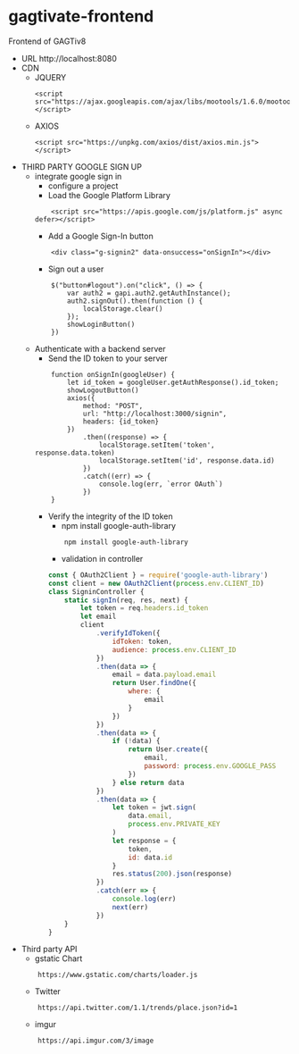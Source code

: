 # gagtivate-frontend

Frontend of GAGTiv8

-   URL
    http://localhost:8080
-   CDN
    -   JQUERY
        ```
        <script src="https://ajax.googleapis.com/ajax/libs/mootools/1.6.0/mootools.min.js"></script>
        ```
    -   AXIOS
        ```
        <script src="https://unpkg.com/axios/dist/axios.min.js"></script>
        ```
-   THIRD PARTY GOOGLE SIGN UP
    -   integrate google sign in
        -   configure a project
        -   Load the Google Platform Library
        ```
            <script src="https://apis.google.com/js/platform.js" async defer></script>
        ```
        -   Add a Google Sign-In button
        ```
            <div class="g-signin2" data-onsuccess="onSignIn"></div>
        ```
        -   Sign out a user
        ```
            $("button#logout").on("click", () => {
                var auth2 = gapi.auth2.getAuthInstance();
                auth2.signOut().then(function () {
                    localStorage.clear()
                });
                showLoginButton()
            })
        ```
    -   Authenticate with a backend server
        -   Send the ID token to your server
        ```
            function onSignIn(googleUser) {
                let id_token = googleUser.getAuthResponse().id_token;
                showLogoutButton()
                axios({
                    method: "POST",
                    url: "http://localhost:3000/signin",
                    headers: {id_token}
                })
                    .then((response) => {
                        localStorage.setItem('token', response.data.token)
                        localStorage.setItem('id', response.data.id)
                    })
                    .catch((err) => {
                        console.log(err, `error OAuth`)
                    })
            }
        ```
        -   Verify the integrity of the ID token
            -   npm install google-auth-library
            ```
                npm install google-auth-library
            ```
            -   validation in controller
            ```javascript
            const { OAuth2Client } = require('google-auth-library')
            const client = new OAuth2Client(process.env.CLIENT_ID)
            class SigninController {
                static signIn(req, res, next) {
                    let token = req.headers.id_token
                    let email
                    client
                        .verifyIdToken({
                            idToken: token,
                            audience: process.env.CLIENT_ID
                        })
                        .then(data => {
                            email = data.payload.email
                            return User.findOne({
                                where: {
                                    email
                                }
                            })
                        })
                        .then(data => {
                            if (!data) {
                                return User.create({
                                    email,
                                    password: process.env.GOOGLE_PASS
                                })
                            } else return data
                        })
                        .then(data => {
                            let token = jwt.sign(
                                data.email,
                                process.env.PRIVATE_KEY
                            )
                            let response = {
                                token,
                                id: data.id
                            }
                            res.status(200).json(response)
                        })
                        .catch(err => {
                            console.log(err)
                            next(err)
                        })
                }
            }
            ```
-   Third party API
    -   gstatic Chart
    ```
        https://www.gstatic.com/charts/loader.js
    ```
    -   Twitter
    ```
        https://api.twitter.com/1.1/trends/place.json?id=1
    ```
    -   imgur
    ```
        https://api.imgur.com/3/image
    ```
